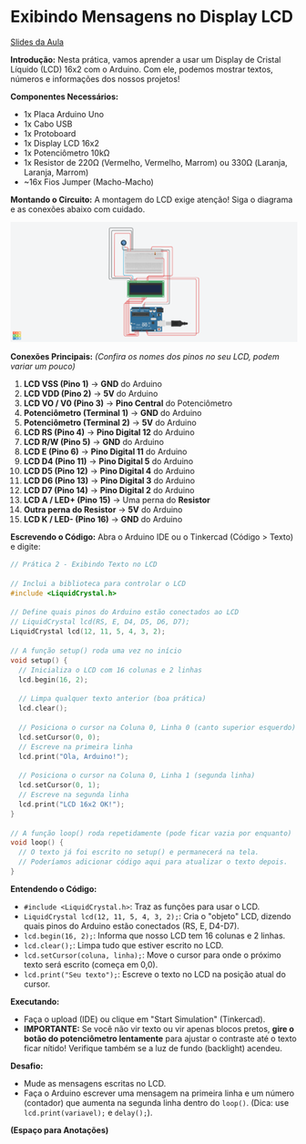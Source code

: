 # Exibindo Mensagens no Display LCD
[Slides da Aula](https://www.figma.com/slides/izyLYCu6wwXHEm4UcwYyxB/Pratica-09---ProjExt?t=rj0gnQzaCUDPYbNN-0)

**Introdução:**
Nesta prática, vamos aprender a usar um Display de Cristal Líquido (LCD) 16x2 com o Arduino. Com ele, podemos mostrar textos, números e informações dos nossos projetos!

**Componentes Necessários:**
*   1x Placa Arduino Uno
*   1x Cabo USB
*   1x Protoboard
*   1x Display LCD 16x2
*   1x Potenciômetro 10kΩ
*   1x Resistor de 220Ω (Vermelho, Vermelho, Marrom) ou 330Ω (Laranja, Laranja, Marrom)
*   ~16x Fios Jumper (Macho-Macho)

**Montando o Circuito:**
A montagem do LCD exige atenção! Siga o diagrama e as conexões abaixo com cuidado.

![Circuito Display LCD](https://github.com/Progrobext/PROGROB-UESC/blob/main/Imagens/circuito09.png)

**Conexões Principais:**
*(Confira os nomes dos pinos no seu LCD, podem variar um pouco)*
1.  **LCD VSS (Pino 1)** -> **GND** do Arduino
2.  **LCD VDD (Pino 2)** -> **5V** do Arduino
3.  **LCD VO / V0 (Pino 3)** -> **Pino Central** do Potenciômetro
4.  **Potenciômetro (Terminal 1)** -> **GND** do Arduino
5.  **Potenciômetro (Terminal 2)** -> **5V** do Arduino
6.  **LCD RS (Pino 4)** -> **Pino Digital 12** do Arduino
7.  **LCD R/W (Pino 5)** -> **GND** do Arduino
8.  **LCD E (Pino 6)** -> **Pino Digital 11** do Arduino
9.  **LCD D4 (Pino 11)** -> **Pino Digital 5** do Arduino
10. **LCD D5 (Pino 12)** -> **Pino Digital 4** do Arduino
11. **LCD D6 (Pino 13)** -> **Pino Digital 3** do Arduino
12. **LCD D7 (Pino 14)** -> **Pino Digital 2** do Arduino
13. **LCD A / LED+ (Pino 15)** -> Uma perna do **Resistor**
14. **Outra perna do Resistor** -> **5V** do Arduino
15. **LCD K / LED- (Pino 16)** -> **GND** do Arduino

**Escrevendo o Código:**
Abra o Arduino IDE ou o Tinkercad (Código > Texto) e digite:

```c++
// Prática 2 - Exibindo Texto no LCD

// Inclui a biblioteca para controlar o LCD
#include <LiquidCrystal.h>

// Define quais pinos do Arduino estão conectados ao LCD
// LiquidCrystal lcd(RS, E, D4, D5, D6, D7);
LiquidCrystal lcd(12, 11, 5, 4, 3, 2);

// A função setup() roda uma vez no início
void setup() {
  // Inicializa o LCD com 16 colunas e 2 linhas
  lcd.begin(16, 2);

  // Limpa qualquer texto anterior (boa prática)
  lcd.clear();

  // Posiciona o cursor na Coluna 0, Linha 0 (canto superior esquerdo)
  lcd.setCursor(0, 0);
  // Escreve na primeira linha
  lcd.print("Ola, Arduino!");

  // Posiciona o cursor na Coluna 0, Linha 1 (segunda linha)
  lcd.setCursor(0, 1);
  // Escreve na segunda linha
  lcd.print("LCD 16x2 OK!");
}

// A função loop() roda repetidamente (pode ficar vazia por enquanto)
void loop() {
  // O texto já foi escrito no setup() e permanecerá na tela.
  // Poderíamos adicionar código aqui para atualizar o texto depois.
}
```

**Entendendo o Código:**
*   `#include <LiquidCrystal.h>`: Traz as funções para usar o LCD.
*   `LiquidCrystal lcd(12, 11, 5, 4, 3, 2);`: Cria o "objeto" LCD, dizendo quais pinos do Arduino estão conectados (RS, E, D4-D7).
*   `lcd.begin(16, 2);`: Informa que nosso LCD tem 16 colunas e 2 linhas.
*   `lcd.clear();`: Limpa tudo que estiver escrito no LCD.
*   `lcd.setCursor(coluna, linha);`: Move o cursor para onde o próximo texto será escrito (começa em 0,0).
*   `lcd.print("Seu texto");`: Escreve o texto no LCD na posição atual do cursor.

**Executando:**
*   Faça o upload (IDE) ou clique em "Start Simulation" (Tinkercad).
*   **IMPORTANTE:** Se você não vir texto ou vir apenas blocos pretos, **gire o botão do potenciômetro lentamente** para ajustar o contraste até o texto ficar nítido! Verifique também se a luz de fundo (backlight) acendeu.

**Desafio:**
*   Mude as mensagens escritas no LCD.
*   Faça o Arduino escrever uma mensagem na primeira linha e um número (contador) que aumenta na segunda linha dentro do `loop()`. (Dica: use `lcd.print(variavel);` e `delay();`).

**(Espaço para Anotações)**